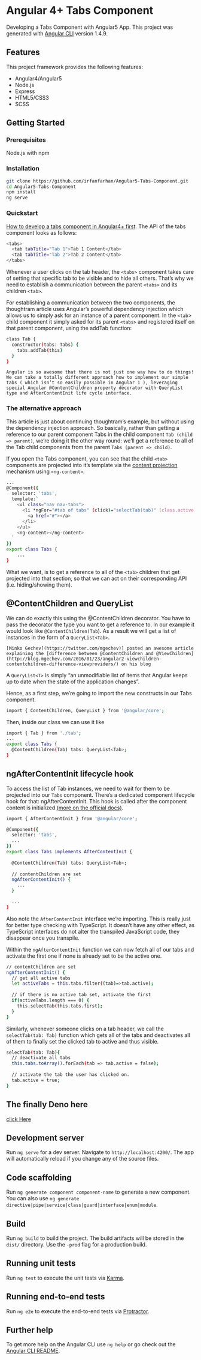 # Angular 4+ Tabs Component

Developing a Tabs Component with Angular5 App. This project was generated with [Angular CLI](https://github.com/angular/angular-cli) version 1.4.9.

## Features

This project framework provides the following features:

* Angular4/Angular5
* Node.js
* Express
* HTML5/CSS3
* SCSS

## Getting Started

### Prerequisites

Node.js with npm

### Installation

``` bash
git clone https://github.com/irfanfarhan/Angular5-Tabs-Component.git
cd Angular5-Tabs-Component
npm install
ng serve
```

### Quickstart

[How to develop a tabs component in Angular4+ first](https://blog.thoughtram.io/angular/2015/04/09/developing-a-tabs-component-in-angular-2.html). The API of the tabs component looks as follows:

``` bash
<tabs>
  <tab tabTitle="Tab 1">Tab 1 Content</tab>
  <tab tabTitle="Tab 2">Tab 2 Content</tab>
</tabs>
```

Whenever a user clicks on the tab header, the `<tabs>` component takes care of setting that specific tab to be visible and to hide all others. That’s why we need to establish a communication between the parent `<tabs>` and its children `<tab>`.

For establishing a communication between the two components, the thoughtram article uses Angular’s powerful dependency injection which allows us to simply ask for an instance of a parent component. In the `<tab`> child component it simply asked for its parent `<tabs>` and registered itself on that parent component, using the addTab function:

``` bash
class Tab {
  constructor(tabs: Tabs) {
    tabs.addTab(this)
  }
}
```

`Angular is so awesome that there is not just one way how to do things!
We can take a totally different approach how to implement our simple tabs ( which isn’t so easily possible in Angular 1 ), leveraging special Angular @ContentChildren property decorator with QueryList type and AfterContentInit life cycle interface.`

### The alternative approach

This article is just about continuing thoughtram’s example, but without using the dependency injection approach. So basically, rather than getting a reference to our parent component Tabs in the child component `Tab (child => parent)`, we’re doing it the other way round: we’ll get a reference to all of the Tab child components from the parent `Tabs (parent => child)`.

If you open the Tabs component, you can see that the child `<tab>` components are projected into it’s template via the [content projection](https://juristr.com/blog/2016/01/ng2-multi-content-projection/) mechanism using `<ng-content>`.

``` bash
...
@Component({
  selector: 'tabs',
  template:`
    <ul class="nav nav-tabs">
      <li *ngFor="#tab of tabs" (click)="selectTab(tab)" [class.active]="tab.active">
        <a href="#"></a>
      </li>
    </ul>
    <ng-content></ng-content>
  `
})
export class Tabs {
    ...
}
```

What we want, is to get a reference to all of the `<tab>` children that get projected into that section, so that we can act on their corresponding API (i.e. hiding/showing them).

## @ContentChildren and QueryList

We can do exactly this using the @ContentChildren decorator. You have to pass the decorator the type you want to get a reference to. In our example it would look like `@ContentChildren(Tab`). As a result we will get a list of instances in the form of a `QueryList<Tab>`.

`[Minko Gechev[(https://twitter.com/mgechev)] posted an awesome article explaining the [difference between @ContentChildren and @ViewChildren](http://blog.mgechev.com/2016/01/23/angular2-viewchildren-contentchildren-difference-viewproviders/) on his blog`

A `QueryList<T>` is simply “an unmodifiable list of items that Angular keeps up to date when the state of the application changes”.

Hence, as a first step, we’re going to import the new constructs in our Tabs component.

``` bash
import { ContentChildren, QueryList } from '@angular/core';
```

Then, inside our class we can use it like

``` bash
import { Tab } from './tab';
...
export class Tabs {
  @ContentChildren(Tab) tabs: QueryList<Tab>;
}
```

## ngAfterContentInit lifecycle hook

To access the list of Tab instances, we need to wait for them to be projected into our `Tabs` component. There’s a dedicated component lifecycle hook for that: ngAfterContentInit. This hook is called after the component content is initialized [(more on the official docs)](https://angular.io/guide/lifecycle-hooks).

``` bash
import { AfterContentInit } from '@angular/core';

@Component({
  selector: 'tabs',
  ...
})
export class Tabs implements AfterContentInit {
  
  @ContentChildren(Tab) tabs: QueryList<Tab>;
  
  // contentChildren are set
  ngAfterContentInit() {
    ...
  }

  ...
}
```

Also note the `AfterContentInit` interface we’re importing. This is really just for better type checking with TypeScript. It doesn’t have any other effect, as TypeScript interfaces do not alter the transpiled JavaScript code, they disappear once you transpile.

Within the `ngAfterContentInit` function we can now fetch all of our tabs and activate the first one if none is already set to be the active one.

``` bash
// contentChildren are set
ngAfterContentInit() {
  // get all active tabs
  let activeTabs = this.tabs.filter((tab)=>tab.active);
  
  // if there is no active tab set, activate the first
  if(activeTabs.length === 0) {
    this.selectTab(this.tabs.first);
  }
}
```

Similarly, whenever someone clicks on a tab header, we call the `selectTab(tab: Tab)` function which gets all of the tabs and deactivates all of them to finally set the clicked tab to active and thus visible.

``` bash
selectTab(tab: Tab){
  // deactivate all tabs
  this.tabs.toArray().forEach(tab => tab.active = false);
  
  // activate the tab the user has clicked on.
  tab.active = true;
}
```

## The finally Deno here

[click Here](https://irfanfarhan.github.io/Angular5-Tabs-Component)

## Development server

Run `ng serve` for a dev server. Navigate to `http://localhost:4200/`. The app will automatically reload if you change any of the source files.

## Code scaffolding

Run `ng generate component component-name` to generate a new component. You can also use `ng generate directive|pipe|service|class|guard|interface|enum|module`.

## Build

Run `ng build` to build the project. The build artifacts will be stored in the `dist/` directory. Use the `-prod` flag for a production build.

## Running unit tests

Run `ng test` to execute the unit tests via [Karma](https://karma-runner.github.io).

## Running end-to-end tests

Run `ng e2e` to execute the end-to-end tests via [Protractor](http://www.protractortest.org/).

## Further help

To get more help on the Angular CLI use `ng help` or go check out the [Angular CLI README](https://github.com/angular/angular-cli/blob/master/README.md).
